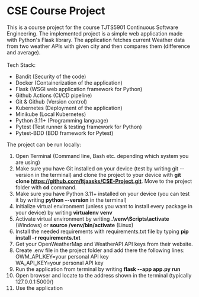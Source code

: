 <h1>CSE Course Project</h1>

This is a course project for the course TJTS5901 Continuous Software Engineering. The implemented project is a simple web application made with Python's Flask library. The application fetches current Weather data from two weather APIs with given city and then compares them (difference and average). <br><br>
Tech Stack:
- Bandit (Security of the code)
- Docker (Containerization of the application)
- Flask (WSGI web application framework for Python)
- Github Actions (CI/CD pipeline)
- Git & Github (Version control)
- Kubernetes (Deployment of the application)
- Minikube (Local Kubernetes)
- Python 3.11+ (Programming language)
- Pytest (Test runner & testing framework for Python)
- Pytest-BDD (BDD framework for Pytest)


The project can be run locally:
1. Open Terminal (Command line, Bash etc. depending which system you are using)
2. Make sure you have Git installed on your device (test by writing git --version in the terminal) and clone the project to your device with **git clone https://github.com/ltjaasks/CSE-Project.git**. Move to the project folder with **cd** command.
3. Make sure you have Python 3.11+ installed on your device (you can test it by writing **python --version** in the terminal)
4. Initialize virtual environment (unless you want to install every package in your device) by writing **virtualenv venv**
5. Activate virtual environment by writing **.\venv\Scripts\activate** (Windows) or **source /venv/bin/activate** (Linux)
6. Install the needed requirements with requirements.txt file by typing **pip install -r requirements.txt**
7. Get your OpenWeatherMap and WeatherAPI API keys from their website.
8. Create .env file in the project folder and add there the following lines: <br>
    OWM_API_KEY=your personal API key <br>
    WA_API_KEY=your personal API key
9. Run the application from terminal by writing **flask --app app.py run**
10. Open browser and locate to the address shown in the terminal (typically 127.0.0.1:5000/)
11. Use the application
